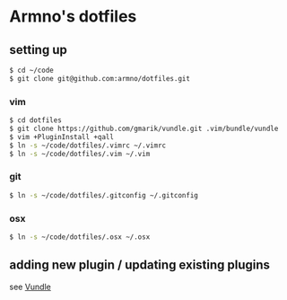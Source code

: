 # Armno's dotfiles

## setting up

```sh
$ cd ~/code
$ git clone git@github.com:armno/dotfiles.git
```

### vim

```sh
$ cd dotfiles
$ git clone https://github.com/gmarik/vundle.git .vim/bundle/vundle
$ vim +PluginInstall +qall
$ ln -s ~/code/dotfiles/.vimrc ~/.vimrc
$ ln -s ~/code/dotfiles/.vim ~/.vim
```

### git

```sh
$ ln -s ~/code/dotfiles/.gitconfig ~/.gitconfig
```

### osx

```sh
$ ln -s ~/code/dotfiles/.osx ~/.osx
```

## adding new plugin / updating existing plugins

see [Vundle](https://github.com/gmarik/Vundle.vim)

